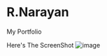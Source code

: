 # R.Narayan
My Portfolio


Here's The ScreenShot
![image](https://github.com/user-attachments/assets/c93206c2-7281-4386-b5e5-22ae38197326)
